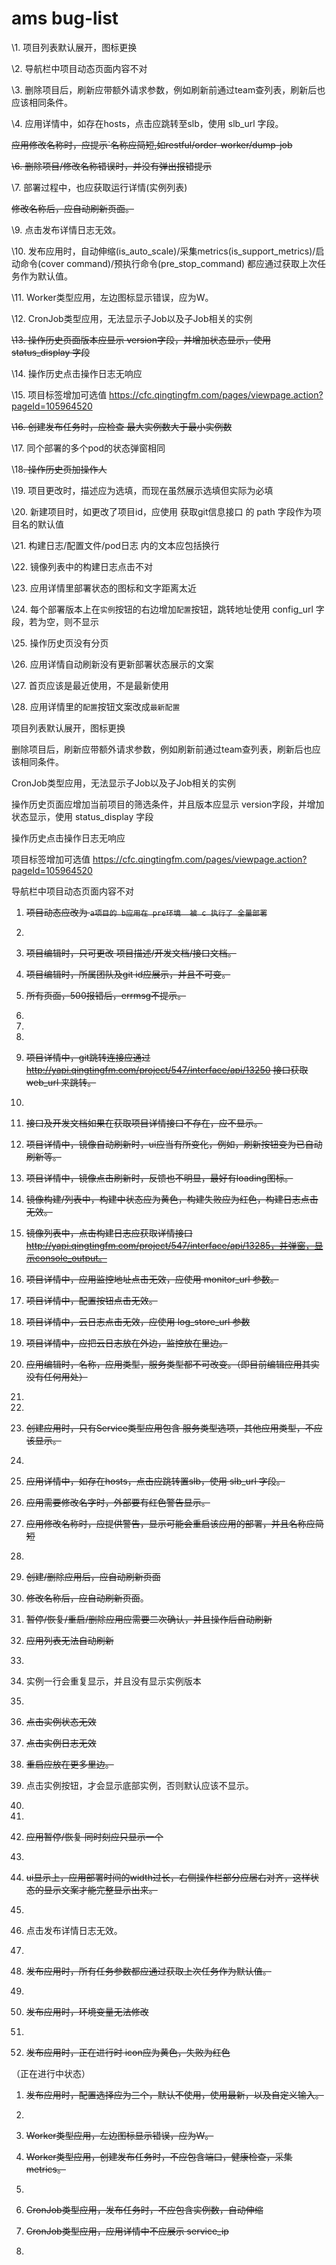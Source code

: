 

# ams bug-list

\1. 项目列表默认展开，图标更换

\2. 导航栏中项目动态页面内容不对

\3. 删除项目后，刷新应带额外请求参数，例如刷新前通过team查列表，刷新后也应该相同条件。

\4.  应用详情中，如存在hosts，点击应跳转至slb，使用 slb_url 字段。

~~应用修改名称时，应提示`名称应简短,如restful/order-worker/dump-job~~

~~\6.  删除项目/修改名称错误时，并没有弹出报错提示~~

\7.  部署过程中，也应获取运行详情(实例列表)

~~修改名称后，应自动刷新页面。~~

\9.  点击发布详情日志无效。

\10. 发布应用时，自动伸缩(is_auto_scale)/采集metrics(is_support_metrics)/启动命令(cover command)/预执行命令(pre_stop_command) 都应通过获取上次任务作为默认值。

\11. Worker类型应用，左边图标显示错误，应为W。

\12. CronJob类型应用，无法显示子Job以及子Job相关的实例





~~\13. 操作历史页面版本应显示 version字段，并增加状态显示，使用 status_display 字段~~

\14. 操作历史点击操作日志无响应



\15. 项目标签增加可选值 https://cfc.qingtingfm.com/pages/viewpage.action?pageId=105964520



~~\16. 创建发布任务时，应检查 最大实例数大于最小实例数~~



\17. 同个部署的多个pod的状态弹窗相同



\18~~. 操作历史页加操作人~~

\19. 项目更改时，描述应为选填，而现在虽然展示选填但实际为必填

\20. 新建项目时，如更改了项目id，应使用 获取git信息接口 的 path 字段作为项目名的默认值

\21. 构建日志/配置文件/pod日志 内的文本应包括换行

\22. 镜像列表中的构建日志点击不对

\23. 应用详情里部署状态的图标和文字距离太近

\24. 每个部署版本上在`实例`按钮的右边增加`配置`按钮，跳转地址使用 config_url 字段，若为空，则不显示

\25. 操作历史页没有分页

\26. 应用详情自动刷新没有更新部署状态展示的文案

\27. 首页应该是最近使用，不是最新使用

\28. 应用详情里的`配置`按钮文案改成`最新配置`



项目列表默认展开，图标更换

删除项目后，刷新应带额外请求参数，例如刷新前通过team查列表，刷新后也应该相同条件。

CronJob类型应用，无法显示子Job以及子Job相关的实例

操作历史页面应增加当前项目的筛选条件，并且版本应显示 version字段，并增加状态显示，使用 status_display 字段

操作历史点击操作日志无响应

项目标签增加可选值 https://cfc.qingtingfm.com/pages/viewpage.action?pageId=105964520

导航栏中项目动态页面内容不对





1. ~~项目动态应改为 `a项目的 b应用在 pre环境  被 c 执行了 全量部署`~~
2. 
3. ~~项目编辑时，只可更改 项目描述/开发文档/接口文档。~~
4. ~~项目编辑时，所属团队及git id应展示，并且不可变。~~
5. ~~所有页面，500报错后，errmsg不提示。~~
6. 
7. 
8. 
9. ~~项目详情中，git跳转连接应通过 http://yapi.qingtingfm.com/project/547/interface/api/13250 接口获取 web_url 来跳转。~~
10. 
11. ~~接口及开发文档如果在获取项目详情接口不存在，应不显示。~~
12. ~~项目详情中，镜像自动刷新时，ui应当有所变化，例如，刷新按钮变为已自动刷新等。~~
13. ~~项目详情中，镜像点击刷新时，反馈也不明显，最好有loading图标。~~
14. ~~镜像构建/列表中，构建中状态应为黄色，构建失败应为红色，构建日志点击无效。~~



1. ~~镜像列表中，点击构建日志应获取详情接口 http://yapi.qingtingfm.com/project/547/interface/api/13285，并弹窗，显示console_output。~~

2. ~~项目详情中，应用监控地址点击无效，应使用 monitor_url 参数。~~

3. ~~项目详情中，配置按钮点击无效。~~

4. ~~项目详情中，云日志点击无效，应使用 log_store_url 参数~~

5. ~~项目详情中，应把云日志放在外边，监控放在里边。~~

6. ~~应用编辑时，名称，应用类型，服务类型都不可改变。（即目前编辑应用其实没有任何用处）~~

   

7. 

8. 

9. ~~创建应用时，只有Service类型应用包含 服务类型选项，其他应用类型，不应该显示。~~

10. 

11. ~~应用详情中，如存在hosts，点击应跳转置slb，使用 slb_url 字段。~~

12. ~~应用需要修改名字时，外部要有红色警告显示。~~

13. ~~应用修改名称时，应提供警告，显示可能会重启该应用的部署，并且名称应简短~~

14. 

1. ~~创建/删除应用后，应自动刷新页面~~
2. ~~修改名称后，应自动刷新页面~~。



1. ~~暂停/恢复/重启/删除应用应需要二次确认，并且操作后自动刷新~~
2. ~~应用列表无法自动刷新~~
3. 

1. 实例一行会重复显示，并且没有显示实例版本
2. 
3. ~~点击实例状态无效~~
4. ~~点击实例日志无效~~
5. ~~重启应放在更多里边。~~
6. 点击实例按钮，才会显示底部实例，否则默认应该不显示。
7. 
8. 
9. ~~应用暂停/恢复 同时刻应只显示一个~~
10. 
11. ~~ui显示上，应用部署时间的width过长，右侧操作栏部分应居右对齐，这样状态的显示文案才能完整显示出来。~~
12. 
13. 点击发布详情日志无效。
14. 
15. ~~发布应用时，所有任务参数都应通过获取上次任务作为默认值。~~
16. 
17. ~~发布应用时，环境变量无法修改~~
18. 
19. ~~发布应用时，正在进行时 icon应为黄色，失败为红色~~

（正在进行中状态）





1. ~~发布应用时，配置选择应为三个，默认不使用，使用最新，以及自定义输入。~~
2. 
3. ~~Worker类型应用，左边图标显示错误，应为W。~~
4. ~~Worker类型应用，创建发布任务时，不应包含端口，健康检查，采集metrics。~~
5. 
6. ~~CronJob类型应用，发布任务时，不应包含实例数，自动伸缩~~
7. ~~CronJob类型应用，应用详情中不应展示 service_ip~~



1. 